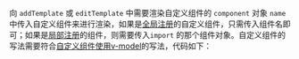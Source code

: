 向 `addTemplate` 或 `editTemplate` 中需要渲染自定义组件的 `component` 对象 `name` 中传入自定义组件来进行渲染，如果是[全局注册](https://cn.vuejs.org/v2/guide/components-registration.html#%E5%85%A8%E5%B1%80%E6%B3%A8%E5%86%8C)的自定义组件，只需传入组件名即可；如果是[局部注册](https://cn.vuejs.org/v2/guide/components-registration.html#%E5%B1%80%E9%83%A8%E6%B3%A8%E5%86%8C)的组件，则需要传入`import` 的那个组件对象。自定义组件的写法需要符合[自定义组件使用v-model](https://cn.vuejs.org/v2/guide/components-custom-events.html#%E8%87%AA%E5%AE%9A%E4%B9%89%E7%BB%84%E4%BB%B6%E7%9A%84-v-model)的写法，代码如下：
